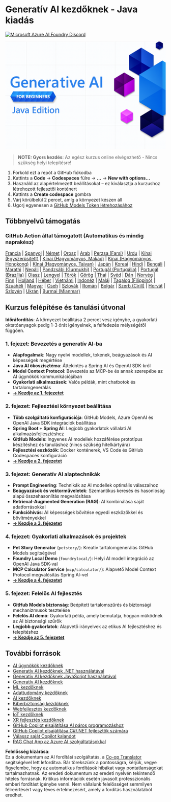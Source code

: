 <!--
CO_OP_TRANSLATOR_METADATA:
{
  "original_hash": "2ee0f50497c11d1941347ac61fb017a9",
  "translation_date": "2025-07-21T20:29:56+00:00",
  "source_file": "README.md",
  "language_code": "hu"
}
-->
# Generatív AI kezdőknek - Java kiadás
[![Microsoft Azure AI Foundry Discord](https://dcbadge.limes.pink/api/server/ByRwuEEgH4)](https://discord.com/invite/ByRwuEEgH4)

![Generatív AI kezdőknek - Java kiadás](../../translated_images/beg-genai-series.61edc4a6b2cc54284fa2d70eda26dc0ca2669e26e49655b842ea799cd6e16d2a.hu.png)

> **NOTE: Gyors kezdés**: Az egész kurzus online elvégezhető - Nincs szükség helyi telepítésre!
1. Forkold ezt a repót a GitHub fiókodba
2. Kattints a **Code** → **Codespaces** fülre → **...** → **New with options...**
3. Használd az alapértelmezett beállításokat – ez kiválasztja a kurzushoz létrehozott fejlesztői konténert
4. Kattints a **Create codespace** gombra
5. Várj körülbelül 2 percet, amíg a környezet készen áll
6. Ugorj egyenesen a [GitHub Models Token létrehozásához](./02-SetupDevEnvironment/README.md#step-2-create-a-github-personal-access-token)

## Többnyelvű támogatás

### GitHub Action által támogatott (Automatikus és mindig naprakész)

[Francia](../fr/README.md) | [Spanyol](../es/README.md) | [Német](../de/README.md) | [Orosz](../ru/README.md) | [Arab](../ar/README.md) | [Perzsa (Farsi)](../fa/README.md) | [Urdu](../ur/README.md) | [Kínai (Egyszerűsített)](../zh/README.md) | [Kínai (Hagyományos, Makaó)](../mo/README.md) | [Kínai (Hagyományos, Hongkong)](../hk/README.md) | [Kínai (Hagyományos, Tajvan)](../tw/README.md) | [Japán](../ja/README.md) | [Koreai](../ko/README.md) | [Hindi](../hi/README.md) | [Bengáli](../bn/README.md) | [Marathi](../mr/README.md) | [Nepáli](../ne/README.md) | [Pandzsábi (Gurmukhi)](../pa/README.md) | [Portugál (Portugália)](../pt/README.md) | [Portugál (Brazília)](../br/README.md) | [Olasz](../it/README.md) | [Lengyel](../pl/README.md) | [Török](../tr/README.md) | [Görög](../el/README.md) | [Thai](../th/README.md) | [Svéd](../sv/README.md) | [Dán](../da/README.md) | [Norvég](../no/README.md) | [Finn](../fi/README.md) | [Holland](../nl/README.md) | [Héber](../he/README.md) | [Vietnámi](../vi/README.md) | [Indonéz](../id/README.md) | [Maláj](../ms/README.md) | [Tagalog (Filippínó)](../tl/README.md) | [Szuahéli](../sw/README.md) | [Magyar](./README.md) | [Cseh](../cs/README.md) | [Szlovák](../sk/README.md) | [Román](../ro/README.md) | [Bolgár](../bg/README.md) | [Szerb (Cirill)](../sr/README.md) | [Horvát](../hr/README.md) | [Szlovén](../sl/README.md) | [Ukrán](../uk/README.md) | [Burmai (Mianmar)](../my/README.md)

## Kurzus felépítése és tanulási útvonal

**Időráfordítás**: A környezet beállítása 2 percet vesz igénybe, a gyakorlati oktatóanyagok pedig 1-3 órát igényelnek, a felfedezés mélységétől függően.

### **1. fejezet: Bevezetés a generatív AI-ba**
- **Alapfogalmak**: Nagy nyelvi modellek, tokenek, beágyazások és AI képességek megértése
- **Java AI ökoszisztéma**: Áttekintés a Spring AI és OpenAI SDK-król
- **Model Context Protocol**: Bevezetés az MCP-be és annak szerepébe az AI ügynökök kommunikációjában
- **Gyakorlati alkalmazások**: Valós példák, mint chatbotok és tartalomgenerálás
- **[→ Kezdje az 1. fejezetet](./01-IntroToGenAI/README.md)**

### **2. fejezet: Fejlesztési környezet beállítása**
- **Több szolgáltató konfigurációja**: GitHub Models, Azure OpenAI és OpenAI Java SDK integrációk beállítása
- **Spring Boot + Spring AI**: Legjobb gyakorlatok vállalati AI alkalmazásfejlesztéshez
- **GitHub Models**: Ingyenes AI modellek hozzáférése prototípus készítéshez és tanuláshoz (nincs szükség hitelkártyára)
- **Fejlesztési eszközök**: Docker konténerek, VS Code és GitHub Codespaces konfiguráció
- **[→ Kezdje a 2. fejezetet](./02-SetupDevEnvironment/README.md)**

### **3. fejezet: Generatív AI alaptechnikák**
- **Prompt Engineering**: Technikák az AI modellek optimális válaszaihoz
- **Beágyazások és vektorműveletek**: Szemantikus keresés és hasonlóság alapú összehasonlítás megvalósítása
- **Retrieval-Augmented Generation (RAG)**: AI kombinálása saját adatforrásokkal
- **Funkcióhívás**: AI képességek bővítése egyedi eszközökkel és bővítményekkel
- **[→ Kezdje a 3. fejezetet](./03-CoreGenerativeAITechniques/README.md)**

### **4. fejezet: Gyakorlati alkalmazások és projektek**
- **Pet Story Generator** (`petstory/`): Kreatív tartalomgenerálás GitHub Models segítségével
- **Foundry Local Demo** (`foundrylocal/`): Helyi AI modell integráció az OpenAI Java SDK-val
- **MCP Calculator Service** (`mcp/calculator/`): Alapvető Model Context Protocol megvalósítás Spring AI-vel
- **[→ Kezdje a 4. fejezetet](./04-PracticalSamples/README.md)**

### **5. fejezet: Felelős AI fejlesztés**
- **GitHub Models biztonság**: Beépített tartalomszűrés és biztonsági mechanizmusok tesztelése
- **Felelős AI demó**: Gyakorlati példa, amely bemutatja, hogyan működnek az AI biztonsági szűrők
- **Legjobb gyakorlatok**: Alapvető irányelvek az etikus AI fejlesztéshez és telepítéshez
- **[→ Kezdje az 5. fejezetet](./05-ResponsibleGenAI/README.md)**

## További források 

- [AI ügynökök kezdőknek](https://github.com/microsoft/ai-agents-for-beginners)
- [Generatív AI kezdőknek .NET használatával](https://github.com/microsoft/Generative-AI-for-beginners-dotnet)
- [Generatív AI kezdőknek JavaScript használatával](https://github.com/microsoft/generative-ai-with-javascript)
- [Generatív AI kezdőknek](https://github.com/microsoft/generative-ai-for-beginners)
- [ML kezdőknek](https://aka.ms/ml-beginners)
- [Adattudomány kezdőknek](https://aka.ms/datascience-beginners)
- [AI kezdőknek](https://aka.ms/ai-beginners)
- [Kiberbiztonság kezdőknek](https://github.com/microsoft/Security-101)
- [Webfejlesztés kezdőknek](https://aka.ms/webdev-beginners)
- [IoT kezdőknek](https://aka.ms/iot-beginners)
- [XR fejlesztés kezdőknek](https://github.com/microsoft/xr-development-for-beginners)
- [GitHub Copilot elsajátítása AI páros programozáshoz](https://aka.ms/GitHubCopilotAI)
- [GitHub Copilot elsajátítása C#/.NET fejlesztők számára](https://github.com/microsoft/mastering-github-copilot-for-dotnet-csharp-developers)
- [Válassz saját Copilot kalandot](https://github.com/microsoft/CopilotAdventures)
- [RAG Chat App az Azure AI szolgáltatásokkal](https://github.com/Azure-Samples/azure-search-openai-demo-java)

**Felelősség kizárása**:  
Ez a dokumentum az AI fordítási szolgáltatás, a [Co-op Translator](https://github.com/Azure/co-op-translator) segítségével lett lefordítva. Bár törekszünk a pontosságra, kérjük, vegye figyelembe, hogy az automatikus fordítások hibákat vagy pontatlanságokat tartalmazhatnak. Az eredeti dokumentum az eredeti nyelvén tekintendő hiteles forrásnak. Kritikus információk esetén javasolt professzionális emberi fordítást igénybe venni. Nem vállalunk felelősséget semmilyen félreértésért vagy téves értelmezésért, amely a fordítás használatából eredhet.